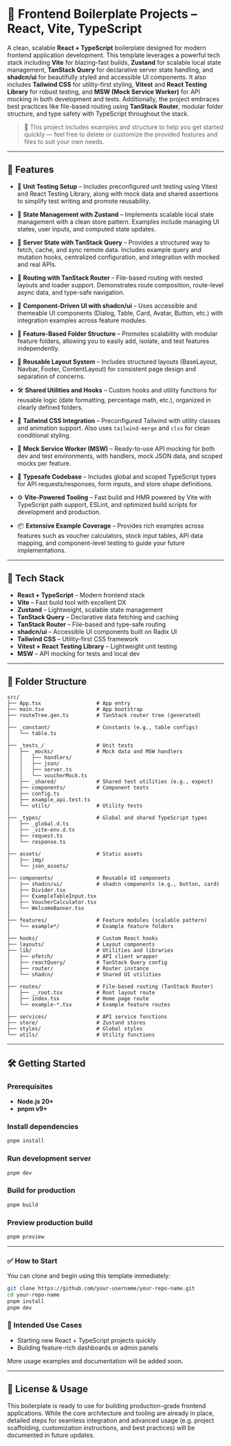 # 📛 Frontend Boilerplate Projects – React, Vite, TypeScript

A clean, scalable **React + TypeScript** boilerplate designed for modern frontend application development. This template leverages a powerful tech stack including **Vite** for blazing-fast builds, **Zustand** for scalable local state management, **TanStack Query** for declarative server state handling, and **shadcn/ui** for beautifully styled and accessible UI components. It also includes **Tailwind CSS** for utility-first styling, **Vitest** and **React Testing Library** for robust testing, and **MSW (Mock Service Worker)** for API mocking in both development and tests. Additionally, the project embraces best practices like file-based routing using **TanStack Router**, modular folder structure, and type safety with TypeScript throughout the stack.

> 📁 This project includes examples and structure to help you get started quickly — feel free to delete or customize the provided features and files to suit your own needs.

---

## 🚀 Features

* 🧪 **Unit Testing Setup** – Includes preconfigured unit testing using Vitest and React Testing Library, along with mock data and shared assertions to simplify test writing and promote reusability.

* 🔄 **State Management with Zustand** – Implements scalable local state management with a clean store pattern. Examples include managing UI states, user inputs, and computed state updates.

* 📡 **Server State with TanStack Query** – Provides a structured way to fetch, cache, and sync remote data. Includes example query and mutation hooks, centralized configuration, and integration with mocked and real APIs.

* 🧭 **Routing with TanStack Router** – File-based routing with nested layouts and loader support. Demonstrates route composition, route-level async data, and type-safe navigation.

* 🧩 **Component-Driven UI with shadcn/ui** – Uses accessible and themeable UI components (Dialog, Table, Card, Avatar, Button, etc.) with integration examples across feature modules.

* 🎯 **Feature-Based Folder Structure** – Promotes scalability with modular feature folders, allowing you to easily add, isolate, and test features independently.

* 🧱 **Reusable Layout System** – Includes structured layouts (BaseLayout, Navbar, Footer, ContentLayout) for consistent page design and separation of concerns.

* 🛠️ **Shared Utilities and Hooks** – Custom hooks and utility functions for reusable logic (date formatting, percentage math, etc.), organized in clearly defined folders.

* 🎨 **Tailwind CSS Integration** – Preconfigured Tailwind with utility classes and animation support. Also uses `tailwind-merge` and `clsx` for clean conditional styling.

* 🧰 **Mock Service Worker (MSW)** – Ready-to-use API mocking for both dev and test environments, with handlers, mock JSON data, and scoped mocks per feature.

* 📁 **Typesafe Codebase** – Includes global and scoped TypeScript types for API requests/responses, form inputs, and store shape definitions.

* ⚙️ **Vite-Powered Tooling** – Fast build and HMR powered by Vite with TypeScript path support, ESLint, and optimized build scripts for development and production.

* 📦 **Extensive Example Coverage** – Provides rich examples across features such as voucher calculators, stock input tables, API data mapping, and component-level testing to guide your future implementations.

---

## 🧱 Tech Stack

* **React + TypeScript** – Modern frontend stack
* **Vite** – Fast build tool with excellent DX
* **Zustand** – Lightweight, scalable state management
* **TanStack Query** – Declarative data fetching and caching
* **TanStack Router** – File-based and type-safe routing
* **shadcn/ui** – Accessible UI components built on Radix UI
* **Tailwind CSS** – Utility-first CSS framework
* **Vitest + React Testing Library** – Lightweight unit testing
* **MSW** – API mocking for tests and local dev

---

## 📁 Folder Structure

```
src/
├── App.tsx                  # App entry
├── main.tsx                 # App bootstrap
├── routeTree.gen.ts         # TanStack router tree (generated)
│
├── _constant/               # Constants (e.g., table configs)
│   └── table.ts
│
├── _tests_/                 # Unit tests
│   ├── _mocks/              # Mock data and MSW handlers
│   │   ├── handlers/
│   │   ├── json/
│   │   ├── server.ts
│   │   └── voucherMock.ts
│   ├── _shared/             # Shared test utilities (e.g., expect)
│   ├── components/          # Component tests
│   ├── config.ts
│   ├── example_api.test.ts
│   └── utils/               # Utility tests
│
├── _types/                  # Global and shared TypeScript types
│   ├── _global.d.ts
│   ├── _vite-env.d.ts
│   ├── request.ts
│   └── response.ts
│
├── assets/                  # Static assets
│   ├── img/
│   └── json_assets/
│
├── components/              # Reusable UI components
│   ├── shadcn/ui/           # shadcn components (e.g., button, card)
│   ├── Divider.tsx
│   ├── ExampleTableInput.tsx
│   ├── VoucherCalculator.tsx
│   └── WelcomeBanner.tsx
│
├── features/                # Feature modules (scalable pattern)
│   └── example*/            # Example feature folders
│
├── hooks/                   # Custom React hooks
├── layouts/                 # Layout components
├── lib/                     # Utilities and libraries
│   ├── ofetch/              # API client wrapper
│   ├── reactQuery/          # TanStack Query config
│   ├── router/              # Router instance
│   └── shadcn/              # Shared UI utilities
│
├── routes/                  # File-based routing (TanStack Router)
│   ├── __root.tsx           # Root layout route
│   ├── index.tsx            # Home page route
│   └── example-*.tsx        # Example feature routes
│
├── services/                # API service functions
├── store/                   # Zustand stores
├── styles/                  # Global styles
└── utils/                   # Utility functions
```

---

## 🛠️ Getting Started

### Prerequisites

* **Node.js 20+**
* **pnpm v9+**

### Install dependencies

```bash
pnpm install
```

### Run development server

```bash
pnpm dev
```

### Build for production

```bash
pnpm build
```

### Preview production build

```bash
pnpm preview
```

---

### ✅ How to Start

You can clone and begin using this template immediately:

```bash
git clone https://github.com/your-username/your-repo-name.git
cd your-repo-name
pnpm install
pnpm dev
```

### 📌 Intended Use Cases

* Starting new React + TypeScript projects quickly
* Building feature-rich dashboards or admin panels

More usage examples and documentation will be added soon.

---

## 📄 License & Usage

This boilerplate is ready to use for building production-grade frontend applications. While the core architecture and tooling are already in place, detailed steps for seamless integration and advanced usage (e.g. project scaffolding, customization instructions, and best practices) will be documented in future updates.
